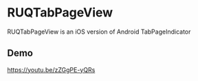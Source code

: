 # RUQTabPageView
RUQTabPageView is an iOS version of Android TabPageIndicator

## Demo
https://youtu.be/zZGgPE-yQRs
